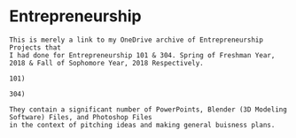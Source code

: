 # Entrepreneurship

	This is merely a link to my OneDrive archive of Entrepreneurship Projects that
	I had done for Entrepreneurship 101 & 304. Spring of Freshman Year, 2018 & Fall of Sophomore Year, 2018 Respectively.
	
	101)  
	
	304) 

	They contain a significant number of PowerPoints, Blender (3D Modeling Software) Files, and Photoshop Files 
	in the context of pitching ideas and making general buisness plans.
